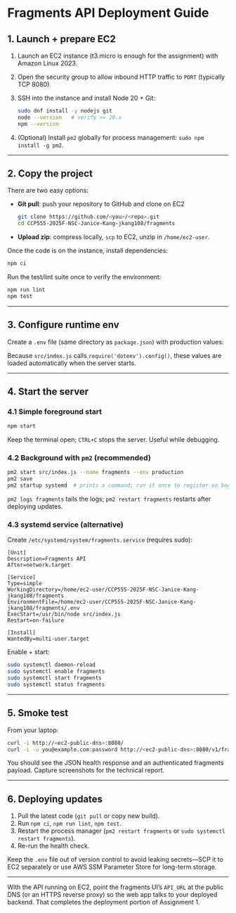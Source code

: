 # Fragments API Deployment Guide

## 1. Launch + prepare EC2

1. Launch an EC2 instance (t3.micro is enough for the assignment) with Amazon Linux 2023.
2. Open the security group to allow inbound HTTP traffic to `PORT` (typically TCP 8080).
3. SSH into the instance and install Node 20 + Git:

   ```bash
   sudo dnf install -y nodejs git
   node --version   # verify >= 20.x
   npm --version
   ```

4. (Optional) Install `pm2` globally for process management: `sudo npm install -g pm2`.

---

## 2. Copy the project

There are two easy options:

- **Git pull**: push your repository to GitHub and clone on EC2  
  ```bash
  git clone https://github.com/<you>/<repo>.git
  cd CCP555-2025F-NSC-Janice-Kang-jkang108/fragments
  ```

- **Upload zip**: compress locally, `scp` to EC2, unzip in `/home/ec2-user`.

Once the code is on the instance, install dependencies:

```bash
npm ci
```

Run the test/lint suite once to verify the environment:

```bash
npm run lint
npm test
```

---

## 3. Configure runtime env

Create a `.env` file (same directory as `package.json`) with production values:

Because `src/index.js` calls `require('dotenv').config()`, these values are loaded automatically when the server starts.

---

## 4. Start the server

### 4.1 Simple foreground start

```bash
npm start
```

Keep the terminal open; `CTRL+C` stops the server. Useful while debugging.

### 4.2 Background with `pm2` (recommended)

```bash
pm2 start src/index.js --name fragments --env production
pm2 save
pm2 startup systemd  # prints a command; run it once to register on boot
```

`pm2 logs fragments` tails the logs; `pm2 restart fragments` restarts after deploying updates.

### 4.3 systemd service (alternative)

Create `/etc/systemd/system/fragments.service` (requires sudo):

```
[Unit]
Description=Fragments API
After=network.target

[Service]
Type=simple
WorkingDirectory=/home/ec2-user/CCP555-2025F-NSC-Janice-Kang-jkang108/fragments
EnvironmentFile=/home/ec2-user/CCP555-2025F-NSC-Janice-Kang-jkang108/fragments/.env
ExecStart=/usr/bin/node src/index.js
Restart=on-failure

[Install]
WantedBy=multi-user.target
```

Enable + start:

```bash
sudo systemctl daemon-reload
sudo systemctl enable fragments
sudo systemctl start fragments
sudo systemctl status fragments
```

---

## 5. Smoke test

From your laptop:

```bash
curl -i http://<ec2-public-dns>:8080/
curl -i -u you@example.com:password http://<ec2-public-dns>:8080/v1/fragments
```

You should see the JSON health response and an authenticated fragments payload. Capture screenshots for the technical report.

---

## 6. Deploying updates

1. Pull the latest code (`git pull` or copy new build).
2. Run `npm ci`, `npm run lint`, `npm test`.
3. Restart the process manager (`pm2 restart fragments` or `sudo systemctl restart fragments`).
4. Re-run the health check.

Keep the `.env` file out of version control to avoid leaking secrets—SCP it to EC2 separately or use AWS SSM Parameter Store for long-term storage.

---

With the API running on EC2, point the fragments UI’s `API_URL` at the public DNS (or an HTTPS reverse proxy) so the web app talks to your deployed backend. That completes the deployment portion of Assignment 1.

